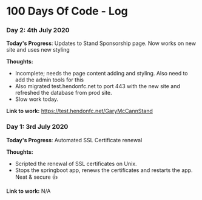 # 100 Days Of Code - Log

### Day 2: 4th July 2020

**Today's Progress**: Updates to Stand Sponsorship page. Now works on new site and uses new styling

**Thoughts:** 
- Incomplete; needs the page content adding and styling. Also need to add the admin tools for this
- Also migrated test.hendonfc.net to port 443 with the new site and refreshed the database from prod site.
- Slow work today.

**Link to work:** https://test.hendonfc.net/GaryMcCannStand



### Day 1: 3rd July 2020

**Today's Progress**: Automated SSL Certificate renewal

**Thoughts:** 
- Scripted the renewal of SSL certificates on Unix.
- Stops the springboot app, renews the certificates and restarts the app. Neat & secure :+1:

**Link to work:** N/A

